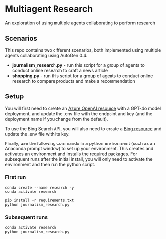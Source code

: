 # Multiagent Research
An exploration of using multiple agents collaborating to perform research

## Scenarios
This repo contains two different scenarios, both implemented using multiple agents collaborating using AutoGen 0.4.  
+ **journalism_research.py** - run this script for a group of agents to conduct online research to craft a news article
+ **shopping.py** - run this script for a group of agents to conduct online research to compare products and make a recommendation

## Setup
You will first need to create an [Azure OpenAI resource](https://portal.azure.com/#create/Microsoft.CognitiveServicesOpenAI) with a GPT-4o model deployment, and update the .env file with the endpoint and key (and the deployment name if you change from the default).  

To use the Bing Search API, you will also need to create a [Bing resource](https://portal.azure.com/#create/Microsoft.BingSearch) and update the .env file with its key.  

Finally, use the following commands in a python environment (such as an Anaconda prompt window) to set up your environment. This creates and activates an environment and installs the required packages. For subsequent runs after the initial install, you will only need to activate the environment and then run the python script.

### First run
```
conda create --name research -y
conda activate research

pip install -r requirements.txt
python journalism_research.py
```

### Subsequent runs
```
conda activate research
python journalism_research.py
```
